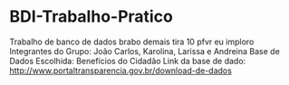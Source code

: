 # BDI-Trabalho-Pratico
Trabalho de banco de dados brabo demais tira 10 pfvr eu imploro
Integrantes do Grupo: João Carlos, Karolina, Larissa e Andreina
Base de Dados Escolhida: Benefícios do Cidadão
Link da base de dado: http://www.portaltransparencia.gov.br/download-de-dados